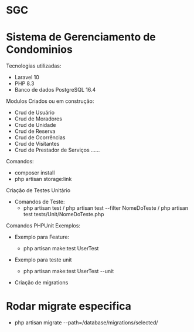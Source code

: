 # SGC


# Sistema de Gerenciamento de Condominios

Tecnologias utilizadas:
 - Laravel 10
 - PHP 8.3
 - Banco de dados PostgreSQL 16.4

Modulos Criados ou em construção:
 - Crud de Usuário
 - Crud de Moradores
 - Crud de Unidade
 - Crud de Reserva
 - Crud de Ocorrências
 - Crud de Visitantes
 - Crud de Prestador de Serviços
 ......

Comandos:
- composer install
- php artisan storage:link

Criação de Testes Unitário
  - Comandos de Teste:
    - php artisan test / php artisan test --filter NomeDoTeste / php artisan test tests/Unit/NomeDoTeste.php

Comandos PHPUnit Exemplos: 
- Exemplo para Feature:
  - php artisan make:test UserTest
- Exemplo para teste unit
  - php artisan make:test UserTest --unit

- Criação de migrations
 # Rodar migrate especifica
- php artisan migrate --path=/database/migrations/selected/